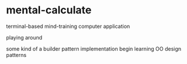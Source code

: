 # mental-calculate
terminal-based mind-training computer application

playing around

some kind of a builder pattern implementation
begin learning OO design patterns
